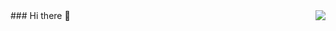 <img align="right" src="https://github-readme-stats.vercel.app/api?username=OkAndGreat&show_icons=true&theme=vue" />
### Hi there 👋

<!--
**OkAndGreat/OkAndGreat** is a ✨ _special_ ✨ repository because its `README.md` (this file) appears on your GitHub profile.

Here are some ideas to get you started:

- 🔭 I’m currently working on ...
- 🌱 I’m currently learning ...
- 👯 I’m looking to collaborate on ...
- 🤔 I’m looking for help with ...
- 💬 Ask me about ...
- 📫 How to reach me: ...
- 😄 Pronouns: ...
- ⚡ Fun fact: ...
-->
